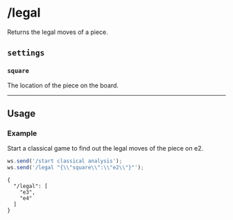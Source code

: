 # /legal

Returns the legal moves of a piece.

## `settings`

### `square`

The location of the piece on the board.

---

## Usage

### Example

Start a classical game to find out the legal moves of the piece on e2.

```js
ws.send('/start classical analysis');
ws.send('/legal "{\\"square\\":\\"e2\\"}"');
```

```text
{
  "/legal": [
    "e3",
    "e4"
  ]
}
```
